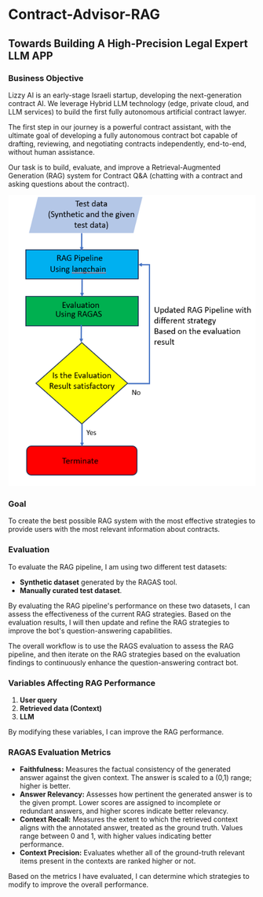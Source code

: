 # Contract-Advisor-RAG
## Towards Building A High-Precision Legal Expert LLM APP

### Business Objective
Lizzy AI is an early-stage Israeli startup, developing the next-generation contract AI. We leverage Hybrid LLM technology (edge, private cloud, and LLM services) to build the first fully autonomous artificial contract lawyer. 

The first step in our journey is a powerful contract assistant, with the ultimate goal of developing a fully autonomous contract bot capable of drafting, reviewing, and negotiating contracts independently, end-to-end, without human assistance.

Our task is to build, evaluate, and improve a Retrieval-Augmented Generation (RAG) system for Contract Q&A (chatting with a contract and asking questions about the contract).

![Workflow](Workflow.png)

### Goal
To create the best possible RAG system with the most effective strategies to provide users with the most relevant information about contracts.

### Evaluation
To evaluate the RAG pipeline, I am using two different test datasets:
- **Synthetic dataset** generated by the RAGAS tool.
- **Manually curated test dataset**.

By evaluating the RAG pipeline's performance on these two datasets, I can assess the effectiveness of the current RAG strategies. Based on the evaluation results, I will then update and refine the RAG strategies to improve the bot's question-answering capabilities.

The overall workflow is to use the RAGS evaluation to assess the RAG pipeline, and then iterate on the RAG strategies based on the evaluation findings to continuously enhance the question-answering contract bot.

### Variables Affecting RAG Performance
1. **User query**
2. **Retrieved data (Context)**
3. **LLM**

By modifying these variables, I can improve the RAG performance.

### RAGAS Evaluation Metrics
- **Faithfulness:** Measures the factual consistency of the generated answer against the given context. The answer is scaled to a (0,1) range; higher is better.
- **Answer Relevancy:** Assesses how pertinent the generated answer is to the given prompt. Lower scores are assigned to incomplete or redundant answers, and higher scores indicate better relevancy.
- **Context Recall:** Measures the extent to which the retrieved context aligns with the annotated answer, treated as the ground truth. Values range between 0 and 1, with higher values indicating better performance.
- **Context Precision:** Evaluates whether all of the ground-truth relevant items present in the contexts are ranked higher or not.

Based on the metrics I have evaluated, I can determine which strategies to modify to improve the overall performance.
